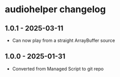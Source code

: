 # audiohelper changelog

## 1.0.1 - 2025-03-11

- Can now play from a straight ArrayBuffer source

## 1.0.0 - 2025-01-31

- Converted from Managed Script to git repo